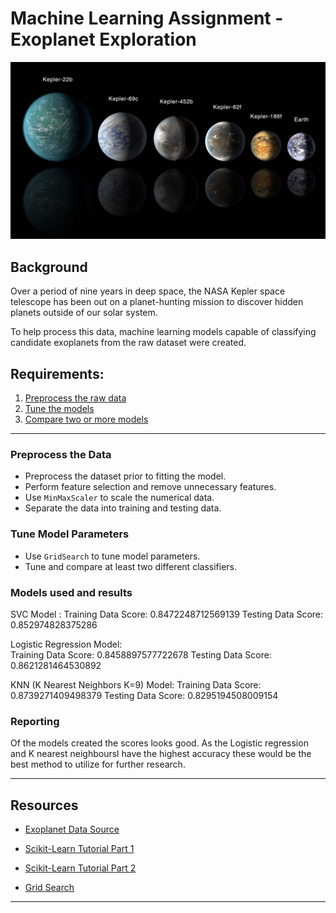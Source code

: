 # Machine Learning Assignment - Exoplanet Exploration

![exoplanets.jpg](Images/exoplanets.jpg)


## Background

Over a period of nine years in deep space, the NASA Kepler space telescope has been out on a planet-hunting mission to discover hidden planets outside of our solar system.

To help process this data,  machine learning models capable of classifying candidate exoplanets from the raw dataset were created.

## Requirements:

1. [Preprocess the raw data](#Preprocessing)
2. [Tune the models](#Tune-Model-Parameters)
3. [Compare two or more models](#Evaluate-Model-Performance)

- - -

### Preprocess the Data

* Preprocess the dataset prior to fitting the model.
* Perform feature selection and remove unnecessary features.
* Use `MinMaxScaler` to scale the numerical data.
* Separate the data into training and testing data.

### Tune Model Parameters

* Use `GridSearch` to tune model parameters.
* Tune and compare at least two different classifiers.

### Models used and results
SVC Model : 
Training Data Score: 0.8472248712569139
Testing Data Score: 0.852974828375286

Logistic Regression Model:  
Training Data Score: 0.8458897577722678
Testing Data Score: 0.8621281464530892

KNN (K Nearest Neighbors  K=9) Model: 
Training Data Score: 0.8739271409498379
Testing Data Score: 0.8295194508009154


### Reporting
Of the models created the scores looks good. As the Logistic regression and K nearest neighboursl have the highest accuracy these would be the best method to utilize for further research.



- - -

## Resources

* [Exoplanet Data Source](https://www.kaggle.com/nasa/kepler-exoplanet-search-results)

* [Scikit-Learn Tutorial Part 1](https://www.youtube.com/watch?v=4PXAztQtoTg)

* [Scikit-Learn Tutorial Part 2](https://www.youtube.com/watch?v=gK43gtGh49o&t=5858s)

* [Grid Search](https://scikit-learn.org/stable/modules/grid_search.html)

- - -

